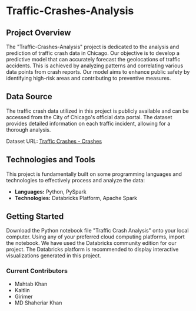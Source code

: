 # Traffic-Crashes-Analysis

## Project Overview
The "Traffic-Crashes-Analysis" project is dedicated to the analysis and prediction of traffic crash data in Chicago. Our objective is to develop a predictive model that can accurately forecast the geolocations of traffic accidents. This is achieved by analyzing patterns and correlating various data points from crash reports. Our model aims to enhance public safety by identifying high-risk areas and contributing to preventive measures.

## Data Source
The traffic crash data utilized in this project is publicly available and can be accessed from the City of Chicago's official data portal. The dataset provides detailed information on each traffic incident, allowing for a thorough analysis.

Dataset URL: [Traffic Crashes - Crashes](https://data.cityofchicago.org/Transportation/Traffic-Crashes-Crashes/85ca-t3if/about_data)

## Technologies and Tools
This project is fundamentally built on some programming languages and technologies to effectively process and analyze the data:

- **Languages:** Python, PySpark
- **Technologies:** Databricks Platform, Apache Spark

## Getting Started
Download the Python notebook file "Traffic Crash Analysis" onto your local computer. Using any of your preferred cloud computing platforms, import the notebook. We have used the Databricks community edition for our project. The Databricks platform is recommended to display interactive visualizations generated in this project. 

### Current Contributors
- Mahtab Khan
- Kaitlin
- Girimer
- MD Shaheriar Khan
